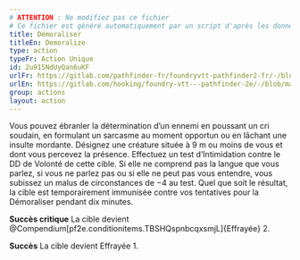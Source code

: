 ```yaml
---
# ATTENTION : Ne modifiez pas ce fichier
# Ce fichier est généré automatiquement par un script d'après les données du module Foundry VTT officiel et de sa traduction
title: Démoraliser
titleEn: Demoralize
type: action
typeFr: Action Unique
id: 2u915NdUyQan6uKF
urlFr: https://gitlab.com/pathfinder-fr/foundryvtt-pathfinder2-fr/-/blob/master/data/actions/2u915NdUyQan6uKF.htm
urlEn: https://gitlab.com/hooking/foundry-vtt---pathfinder-2e/-/blob/master/packs/data/actions.db/demoralize.json
group: actions
layout: action
---
```

Vous pouvez ébranler la détermination d’un ennemi en poussant un cri soudain, en formulant un sarcasme au moment opportun ou en lâchant une insulte mordante. Désignez une créature située à 9 m ou moins de vous et dont vous percevez la présence. Effectuez un test d’<pf2-action action='demoralize' glyph='A'></pf2-action>Intimidation</pf2-action> contre le DD de Volonté de cette cible. Si elle ne comprend pas la langue que vous parlez, si vous ne parlez pas ou si elle ne peut pas vous entendre, vous subissez un malus de circonstances de −4 au test. Quel que soit le résultat, la cible est temporairement immunisée contre vos tentatives pour la Démoraliser pendant dix minutes.

**Succès critique** La cible devient @Compendium[pf2e.conditionitems.TBSHQspnbcqxsmjL]{Effrayée} 2.

**Succès** La cible devient Effrayée 1.


